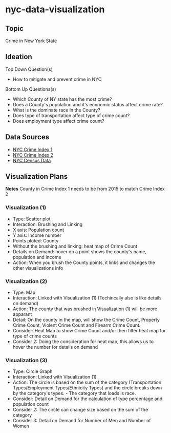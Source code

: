 # nyc-data-visualization

## Topic

Crime in New York State

## Ideation

Top Down Question(s)
- How to mitigate and prevent crime in NYC

Bottom Up Questions(s)
- Which County of NY state has the most crime?
- Does a County's population and it's economic status affect crime rate?
- What is the dominate race in the County?
- Does type of transportation affect type of crime count?
- Does employment type affect crime count? 


## Data Sources
- [NYC Crime Index 1](https://www.kaggle.com/new-york-state/new-york-state-index-crimes)
- [NYC Crime Index 2](https://www.kaggle.com/new-york-state/nys-index,-violent,-property,-and-firearm-rates)
- [NYC Census Data](https://www.kaggle.com/muonneutrino/new-york-city-census-data#nyc_census_tracts.csv)
  
## Visualization Plans
**Notes**
County in Crime Index 1 needs to be from 2015 to match Crime Index 2

### Visualization (1)
- Type: Scatter plot
- Interaction: Brushing and Linking
- X axis: Population count
- Y axis: Income number
- Points ploted: County 
- Without the brushing and linking: heat map of Crime Count
- Details on Demand: hover on a point shows the county's name, population and income
- Action: When you brush the County points, it links and changes the other visualizations info 
  
### Visualization (2)
- Type: Map 
- Interaction: Linked with Visualization (1) (Techincally also is like details on demand)
- Action: The county that was brushed in Visualization (1) will be more apparant 
- Detail: On the county in the map, will show the Crime Count, Property Crime Count, Violent Crime Count and Firearm Crime Count.
- Consider: Heat Map to show Crime Count and/or then filter heat map for type of crime counts
- Consider 2: Doing the consideration for heat map, this allows us to hover the number for details on demand
  
### Visualization (3)
- Type: Circle Graph
- Interaction: Linked with Visualization (1)
- Action: The circle is based on the sum of the category (Transportation Types/Employment Types/Ethnicity Types) and the circle breaks down by the category's types.
      - The category that loads is race.
- Consider: Detail on Demand for the calculation of type percentage and population count
- Consider 2: The circle can change size based on the sum of the category
- Consider 3: Detail on Demand for Number of Men and Number of Women
  